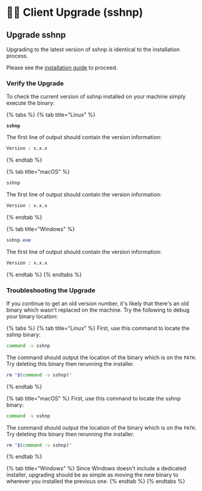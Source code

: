 # 👩‍💻 Client Upgrade (sshnp)

## Upgrade sshnp

Upgrading to the latest version of sshnp is identical to the installation process.

Please see the [installation guide](../advanced-installation-guides/client-installation-sshnp.md) to proceed.

### Verify the Upgrade

To check the current version of sshnp installed on your machine simply execute the binary:

{% tabs %}
{% tab title="Linux" %}
<pre class="language-sh"><code class="lang-sh"><strong>sshnp
</strong></code></pre>

The first line of output should contain the version information:

```sh
Version : x.x.x
```
{% endtab %}

{% tab title="macOS" %}
```bash
sshnp
```

The first line of output should contain the version information:

```tex
Version : x.x.x
```
{% endtab %}

{% tab title="Windows" %}
```powershell
sshnp.exe
```

The first line of output should contain the version information:

```tex
Version : x.x.x
```
{% endtab %}
{% endtabs %}

### Troubleshooting the Upgrade

If you continue to get an old version number, it's likely that there's an old binary which wasn't replaced on the machine. Try the following to debug your binary location:

{% tabs %}
{% tab title="Linux" %}
First, use this command to locate the sshnp binary:

```bash
command -v sshnp
```

The command should output the location of the binary which is on the `PATH`. Try deleting this binary then rerunning the installer.

```sh
rm "$(command -v sshnp)"
```
{% endtab %}

{% tab title="macOS" %}
First, use this command to locate the sshnp binary:

```bash
command -v sshnp
```

The command should output the location of the binary which is on the `PATH`. Try deleting this binary then rerunning the installer.

```sh
rm "$(command -v sshnp)"
```
{% endtab %}

{% tab title="Windows" %}
Since Windows doesn't include a dedicated installer, upgrading should be as simple as moving the new binary to wherever you installed the previous one.
{% endtab %}
{% endtabs %}
